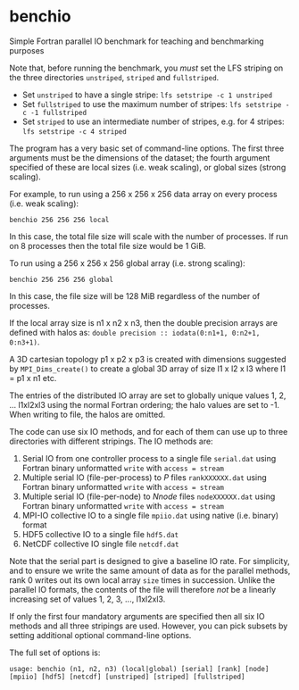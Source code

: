  # benchio
Simple Fortran parallel IO benchmark for teaching and benchmarking purposes

Note that, before running the benchmark, you *must* set the LFS striping on the three directories `unstriped`, `striped` and `fullstriped`.

 * Set `unstriped` to have a single stripe: `lfs setstripe -c 1 unstriped`
 * Set `fullstriped` to use the maximum number of stripes: `lfs setstripe -c -1 fullstriped`
 * Set `striped` to use an intermediate number of stripes, e.g. for 4 stripes: `lfs setstripe -c 4 striped`

The program has a very basic set of command-line options. The first
three arguments must be the dimensions of the dataset; the fourth
argument specified of these are local sizes (i.e. weak scaling), or
global sizes (strong scaling).

For example, to run using a 256 x 256 x 256 data array on every
process (i.e. weak scaling):
````
benchio 256 256 256 local
````
In this case, the total file size will scale with the number of
processes. If run on 8 processes then the total file size would be 1
GiB.

To run using a 256 x 256 x 256 global array (i.e. strong scaling):
````
benchio 256 256 256 global
````
In this case, the file size will be 128 MiB regardless of the number
of processes.

If the local array size is n1 x n2 x n3, then the double precision
arrays are defined with halos as: `double precision :: iodata(0:n1+1,
0:n2+1, 0:n3+1)`.

A 3D cartesian topology p1 x p2 x p3 is created with dimensions
suggested by `MPI_Dims_create()` to create a global 3D array of size
l1 x l2 x l3 where l1 = p1 x n1 etc.
 
 The entries of the distributed IO array are set to globally unique
 values 1, 2, ... l1xl2xl3 using the normal Fortran ordering; the halo
 values are set to -1. When writing to file, the halos are omitted.
 
  
The code can use six IO methods, and for each of them can use up to
three directories with different stripings.  The IO methods are:
 
 1. Serial IO from one controller process to a single file `serial.dat` using Fortran binary unformatted `write` with `access = stream`
 2. Multiple serial IO (file-per-process) to *P* files `rankXXXXXX.dat` using Fortran binary unformatted `write` with `access = stream`
 3. Multiple serial IO (file-per-node) to *Nnode* files `nodeXXXXXX.dat` using Fortran binary unformatted `write` with `access = stream`
 4. MPI-IO collective IO to a single file `mpiio.dat` using native (i.e. binary) format
 5. HDF5 collective IO to a single file `hdf5.dat`
 6. NetCDF collective IO single file `netcdf.dat`
 
 Note that the serial part is designed to give a baseline IO rate. For simplicity, and to ensure we write the same amount of data as for the parallel
 methods, rank 0 writes out its
 own local array `size` times in succession. Unlike the parallel IO formats, the contents of the file will therefore *not* be a linearly increasing set of
 values 1, 2, 3, ..., l1xl2xl3.

If only the first four mandatory arguments are specified then all six
IO methods and all three stripings are used. However, you can pick
subsets by setting additional optional command-line options.

The full
set of options is:
````
usage: benchio (n1, n2, n3) (local|global) [serial] [rank] [node] [mpiio] [hdf5] [netcdf] [unstriped] [striped] [fullstriped]
````